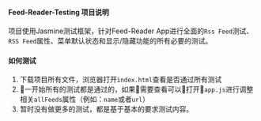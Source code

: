 
#### Feed-Reader-Testing 项目说明
项目使用Jasmine测试框架，针对Feed-Reader App进行全面的`Rss Feed`测试、`RSS Feed`属性、菜单默认状态和显示/隐藏功能的所有必要的测试。

#### 如何测试
1. 下载项目所有文件，浏览器打开`index.html`查看是否通过所有测试
2. 一开始所有的测试都是通过的，如果需要查看可以打开`app.js`进行调整相关`allFeeds`属性（例如：`name`或者`url`）
3. 暂时没有做更多的测试，都是基于基本的要求测试内容。
